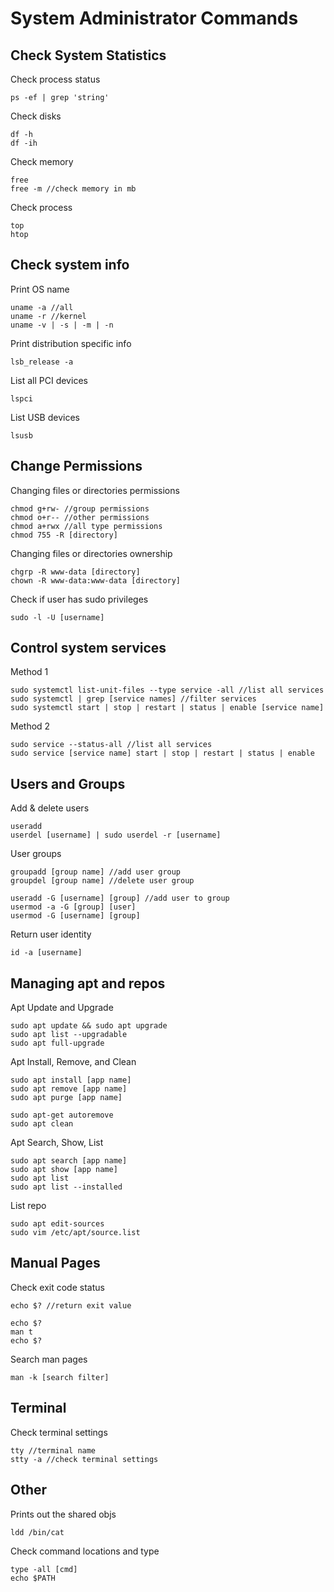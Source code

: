 # System Administrator Commands

## Check System Statistics
Check process status
```
ps -ef | grep 'string'
```

Check disks
```
df -h
df -ih
```

Check memory
```
free
free -m //check memory in mb
```

Check process
```
top
htop
```

## Check system info
Print OS name
```
uname -a //all
uname -r //kernel
uname -v | -s | -m | -n
```

Print distribution specific info 
```
lsb_release -a
```

List all PCI devices
```
lspci
```

List USB devices
```
lsusb
```

## Change Permissions
Changing files or directories permissions
```
chmod g+rw- //group permissions
chmod o+r-- //other permissions
chmod a+rwx //all type permissions
chmod 755 -R [directory]
```

Changing files or directories ownership
```
chgrp -R www-data [directory]
chown -R www-data:www-data [directory]
```

Check if user has sudo privileges
```
sudo -l -U [username]
```

## Control system services
Method 1
```
sudo systemctl list-unit-files --type service -all //list all services
sudo systemctl | grep [service names] //filter services
sudo systemctl start | stop | restart | status | enable [service name]
```

Method 2
```
sudo service --status-all //list all services
sudo service [service name] start | stop | restart | status | enable
```

## Users and Groups
Add & delete users 
```
useradd
userdel [username] | sudo userdel -r [username]
```

User groups
```
groupadd [group name] //add user group
groupdel [group name] //delete user group

useradd -G [username] [group] //add user to group
usermod -a -G [group] [user]
usermod -G [username] [group]
```

Return user identity
```
id -a [username]
```

## Managing apt and repos

Apt Update and Upgrade
```
sudo apt update && sudo apt upgrade
sudo apt list --upgradable
sudo apt full-upgrade
```

Apt Install, Remove, and Clean
```
sudo apt install [app name]
sudo apt remove [app name]
sudo apt purge [app name]

sudo apt-get autoremove
sudo apt clean
```

Apt Search, Show, List
```
sudo apt search [app name]
sudo apt show [app name]
sudo apt list
sudo apt list --installed
```

List repo
```
sudo apt edit-sources
sudo vim /etc/apt/source.list
```


## Manual Pages
Check exit code status
```
echo $? //return exit value

echo $?
man t
echo $?
```

Search man pages
```
man -k [search filter]
```

## Terminal
Check terminal settings
```
tty //terminal name
stty -a //check terminal settings
```

## Other
Prints out the shared objs
```
ldd /bin/cat
```

Check command locations and type
```
type -all [cmd]
echo $PATH
```
